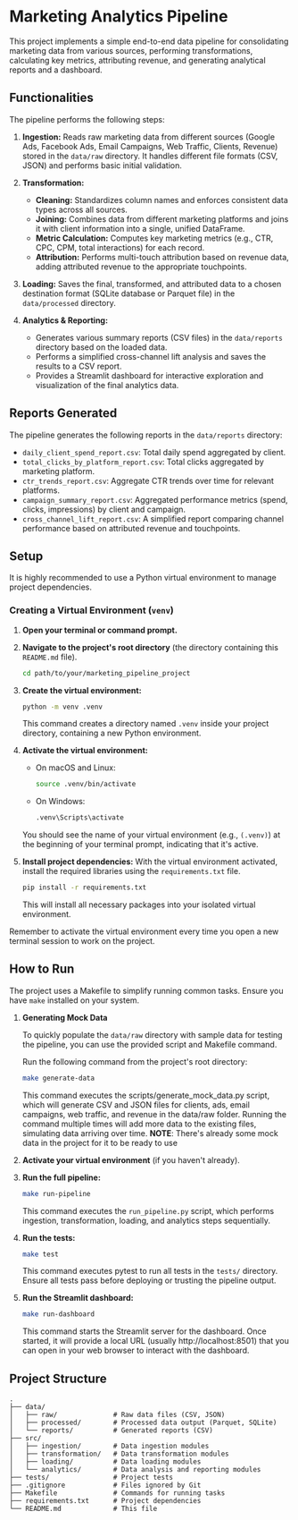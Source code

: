 # Marketing Analytics Pipeline

This project implements a simple end-to-end data pipeline for consolidating marketing data from various sources, performing transformations, calculating key metrics, attributing revenue, and generating analytical reports and a dashboard.

## Functionalities

The pipeline performs the following steps:

1. **Ingestion:** Reads raw marketing data from different sources (Google Ads, Facebook Ads, Email Campaigns, Web Traffic, Clients, Revenue) stored in the `data/raw` directory. It handles different file formats (CSV, JSON) and performs basic initial validation.

2. **Transformation:**
   * **Cleaning:** Standardizes column names and enforces consistent data types across all sources.
   * **Joining:** Combines data from different marketing platforms and joins it with client information into a single, unified DataFrame.
   * **Metric Calculation:** Computes key marketing metrics (e.g., CTR, CPC, CPM, total interactions) for each record.
   * **Attribution:** Performs multi-touch attribution based on revenue data, adding attributed revenue to the appropriate touchpoints.

3. **Loading:** Saves the final, transformed, and attributed data to a chosen destination format (SQLite database or Parquet file) in the `data/processed` directory.

4. **Analytics & Reporting:**
   * Generates various summary reports (CSV files) in the `data/reports` directory based on the loaded data.
   * Performs a simplified cross-channel lift analysis and saves the results to a CSV report.
   * Provides a Streamlit dashboard for interactive exploration and visualization of the final analytics data.

## Reports Generated

The pipeline generates the following reports in the `data/reports` directory:

* `daily_client_spend_report.csv`: Total daily spend aggregated by client.
* `total_clicks_by_platform_report.csv`: Total clicks aggregated by marketing platform.
* `ctr_trends_report.csv`: Aggregate CTR trends over time for relevant platforms.
* `campaign_summary_report.csv`: Aggregated performance metrics (spend, clicks, impressions) by client and campaign.
* `cross_channel_lift_report.csv`: A simplified report comparing channel performance based on attributed revenue and touchpoints.

## Setup

It is highly recommended to use a Python virtual environment to manage project dependencies.

### Creating a Virtual Environment (`venv`)

1. **Open your terminal or command prompt.**

2. **Navigate to the project's root directory** (the directory containing this `README.md` file).
   ```bash
   cd path/to/your/marketing_pipeline_project
   ```

3. **Create the virtual environment:**
   ```bash
   python -m venv .venv
   ```
   This command creates a directory named `.venv` inside your project directory, containing a new Python environment.

4. **Activate the virtual environment:**
   * On macOS and Linux:
     ```bash
     source .venv/bin/activate
     ```
   * On Windows:
     ```bash
     .venv\Scripts\activate
     ```
   You should see the name of your virtual environment (e.g., `(.venv)`) at the beginning of your terminal prompt, indicating that it's active.

5. **Install project dependencies:** With the virtual environment activated, install the required libraries using the `requirements.txt` file.
   ```bash
   pip install -r requirements.txt
   ```
   This will install all necessary packages into your isolated virtual environment.

Remember to activate the virtual environment every time you open a new terminal session to work on the project.

## How to Run

The project uses a Makefile to simplify running common tasks. Ensure you have `make` installed on your system.

1. **Generating Mock Data**

    To quickly populate the `data/raw` directory with sample data for testing the pipeline, you can use the provided script and Makefile command.

    Run the following command from the project's root directory:

    ```bash
    make generate-data
    ```

    This command executes the scripts/generate_mock_data.py script, which will generate CSV and JSON files for clients, ads, email campaigns, web traffic, and revenue in the data/raw folder. Running the command multiple times will add more data to the existing files, simulating data arriving over time.
    **NOTE**: There's already some mock data in the project for it to be ready to use


2. **Activate your virtual environment** (if you haven't already).

3. **Run the full pipeline:**
   ```bash
   make run-pipeline
   ```
   This command executes the `run_pipeline.py` script, which performs ingestion, transformation, loading, and analytics steps sequentially.

4. **Run the tests:**
   ```bash
   make test
   ```
   This command executes pytest to run all tests in the `tests/` directory. Ensure all tests pass before deploying or trusting the pipeline output.

5. **Run the Streamlit dashboard:**
   ```bash
   make run-dashboard
   ```
   This command starts the Streamlit server for the dashboard. Once started, it will provide a local URL (usually http://localhost:8501) that you can open in your web browser to interact with the dashboard.

## Project Structure

```
.
├── data/
│   ├── raw/              # Raw data files (CSV, JSON)
│   ├── processed/        # Processed data output (Parquet, SQLite)
│   └── reports/          # Generated reports (CSV)
├── src/
│   ├── ingestion/        # Data ingestion modules
│   ├── transformation/   # Data transformation modules
│   ├── loading/          # Data loading modules
│   └── analytics/        # Data analysis and reporting modules
├── tests/                # Project tests
├── .gitignore            # Files ignored by Git
├── Makefile              # Commands for running tasks
├── requirements.txt      # Project dependencies
└── README.md             # This file
```